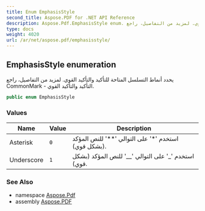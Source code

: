 ```yaml
---
title: Enum EmphasisStyle
second_title: Aspose.PDF for .NET API Reference
description: Aspose.Pdf.EmphasisStyle enum. يحدد أنماط التسلسل المتاحة للتأكيد والتأكيد القوي. لمزيد من التفاصيل، راجع CommonMark  التأكيد والتأكيد القوي
type: docs
weight: 4020
url: /ar/net/aspose.pdf/emphasisstyle/
---
```

## EmphasisStyle enumeration

يحدد أنماط التسلسل المتاحة للتأكيد والتأكيد القوي. لمزيد من التفاصيل، راجع CommonMark - التأكيد والتأكيد القوي.

```csharp
public enum EmphasisStyle
```

### Values

| Name | Value | Description |
| --- | --- | --- |
| Asterisk | `0` | استخدم '*' على التوالي '**' للنص المؤكد (بشكل قوي). |
| Underscore | `1` | استخدم '_' على التوالي '__' للنص المؤكد (بشكل قوي). |

### See Also

* namespace [Aspose.Pdf](../../aspose.pdf/)
* assembly [Aspose.PDF](../../)